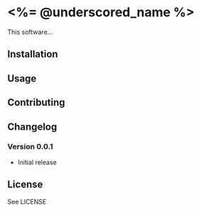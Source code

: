 # <%= @underscored_name %>

This software...

## Installation


## Usage

## Contributing

## Changelog

### Version 0.0.1

* Initial release

## License

See LICENSE
